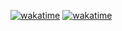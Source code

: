 [![wakatime](https://wakatime.com/badge/user/f861f09e-f4d8-432e-9215-5beed8ef4596.svg)](https://wakatime.com/@f861f09e-f4d8-432e-9215-5beed8ef4596)
[![wakatime](https://wakatime.com/share/@f861f09e-f4d8-432e-9215-5beed8ef4596/fc5f15f0-b545-4421-b0ac-9532af0257f3.svg)](https://wakatime.com/@f861f09e-f4d8-432e-9215-5beed8ef4596)

